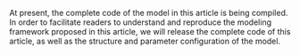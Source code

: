 At present, the complete code of the model in this article is being compiled. In order to facilitate readers to understand and reproduce the modeling framework proposed in this article, we will release the complete code of this article, as well as the structure and parameter configuration of the model.


